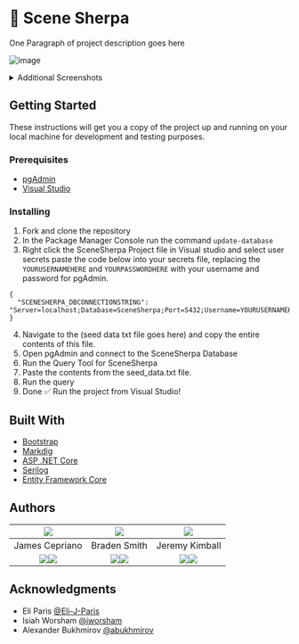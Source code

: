 # 🎥 Scene Sherpa 

One Paragraph of project description goes here

![image](https://github.com/jcepriano/SceneSherpa/assets/130601077/3c14cbe0-0c95-4ae9-b1e7-0519276eff95)
<details>
  <summary>Additional Screenshots</summary>
  <img src="https://github.com/jeremy-kimball/MvcMessageLogger/assets/130601077/6026a762-443a-4d31-b21e-d18013e8733b" name="user-creation">
  <img src="https://github.com/jeremy-kimball/MvcMessageLogger/assets/130601077/7556ad18-90ed-4150-b81f-e8697504fbee" name="statistics">
  <img src="https://github.com/jeremy-kimball/MvcMessageLogger/assets/130601077/d085308b-3760-47a4-a7b3-037b050535ac" name="privacy-policy">
  <img src="https://github.com/jeremy-kimball/MvcMessageLogger/assets/130601077/0e005a64-609f-4fcd-86c9-1bd8c3fd6413" name="welcome">
</details>

## Getting Started

These instructions will get you a copy of the project up and running on your local machine for development and testing purposes.

### Prerequisites

* [pgAdmin](https://www.pgadmin.org/)
* [Visual Studio](https://visualstudio.microsoft.com/)

### Installing

1. Fork and clone the repository
2. In the Package Manager Console run the command `update-database`
3. Right click the SceneSherpa Project file in Visual studio and select user secrets paste the code below into your secrets file, replacing the `YOURUSERNAMEHERE` and `YOURPASSWORDHERE` with your username and password for pgAdmin.
```
{
  "SCENESHERPA_DBCONNECTIONSTRING": "Server=localhost;Database=SceneSherpa;Port=5432;Username=YOURUSERNAMEHERE;Password=YOURPASSWORDHERE"
}
```
4. Navigate to the (seed data txt file goes here) and copy the entire contents of this file.
5. Open pgAdmin and connect to the SceneSherpa Database
6. Run the Query Tool for SceneSherpa
7. Paste the contents from the seed_data.txt file.
8. Run the query
9. Done ✅ Run the project from Visual Studio!

## Built With
* [Bootstrap](https://getbootstrap.com/)
* [Markdig](https://github.com/xoofx/markdig)
* [ASP .NET Core](https://github.com/dotnet/aspnetcore)
* [Serilog](https://serilog.net/)
* [Entity Framework Core](https://github.com/dotnet/efcore)

## Authors
| <img src="https://github.com/jcepriano.png?">    | <img src="https://github.com/bradenasmith2.png?">|<img src="https://github.com/jeremy-kimball.png?"> |
|:---:|:--:|:----:|
| James Cepriano | Braden Smith  | Jeremy Kimball|
|  <a href="https://www.linkedin.com/in/jamescepriano/"><img src="https://img.shields.io/badge/LinkedIn-0077B5?style=for-the-badge&logo=linkedin&logoColor=white"></img></a><a href="https://github.com/jcepriano/"><img src="https://img.shields.io/badge/GitHub-100000?style=for-the-badge&logo=github&logoColor=white"></img></a>              |   <a href="https://www.linkedin.com/in/braden-smith2/"><img src="https://img.shields.io/badge/LinkedIn-0077B5?style=for-the-badge&logo=linkedin&logoColor=white"></img></a><a href="https://github.com/bradenasmith2"><img src="https://img.shields.io/badge/GitHub-100000?style=for-the-badge&logo=github&logoColor=white"></img></a>            |<a href="https://www.linkedin.com/in/jeremyckimball/"><img src="https://img.shields.io/badge/LinkedIn-0077B5?style=for-the-badge&logo=linkedin&logoColor=white"></img></a><a href="https://github.com/jeremy-kimball"><img src="https://img.shields.io/badge/GitHub-100000?style=for-the-badge&logo=github&logoColor=white"></img></a>|

## Acknowledgments

* Eli Paris [@Eli-J-Paris](https://github.com/Eli-J-Paris)
* Isiah Worsham [@iworsham](https://github.com/iworsham)
* Alexander Bukhmirov [@abukhmirov](https://github.com/abukhmirov)




















